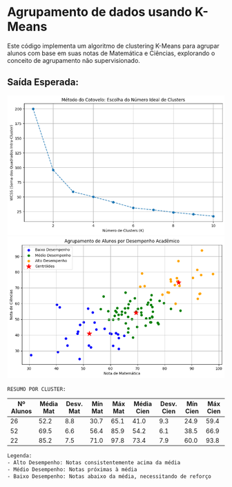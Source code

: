 # Agrupamento de dados usando K-Means
Este código implementa um algoritmo de clustering K-Means para agrupar alunos com base em suas notas de Matemática e Ciências, explorando o conceito de agrupamento não supervisionado.

## Saída Esperada:

![Gráfico gerado](../../imagens/grafico5.png)
![Gráfico gerado](../../imagens/grafico6.png)

````
RESUMO POR CLUSTER:
````

| Nº Alunos | Média Mat | Desv. Mat | Mín Mat | Máx Mat | Média Cien | Desv. Cien | Mín Cien | Máx Cien |
|-----------|-----------|-----------|---------|---------|------------|------------|----------|----------|
| 26        | 52.2      | 8.8       | 30.7    | 65.1    | 41.0       | 9.3        | 24.9     | 59.4     |
| 52        | 69.5      | 6.6       | 56.4    | 85.9    | 54.2       | 6.1        | 38.5     | 66.9     |
| 22        | 85.2      | 7.5       | 71.0    | 97.8    | 73.4       | 7.9        | 60.0     | 93.8     |

`````text
Legenda:
- Alto Desempenho: Notas consistentemente acima da média
- Médio Desempenho: Notas próximas à média
- Baixo Desempenho: Notas abaixo da média, necessitando de reforço
``````

